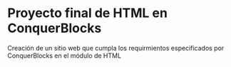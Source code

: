 # Proyecto final de HTML en ConquerBlocks
Creación de un sitio web que cumpla los requirmientos especificados 
por ConquerBlocks en el módulo de HTML
